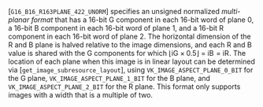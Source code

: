 [`G16_B16_R163PLANE_422_UNORM`] specifies an unsigned
normalized *multi-planar format* that has a 16-bit G component in each
16-bit word of plane 0, a 16-bit B component in each 16-bit word of
plane 1, and a 16-bit R component in each 16-bit word of plane 2.
The horizontal dimension of the R and B plane is halved relative to the
image dimensions, and each R and B value is shared with the G components
for which <span class="katex"><span class="katex-html" aria-hidden="true"><span class="base"><span class="strut" style="height:1em;vertical-align:-0.25em;"></span><span class="minner"><span style="top:0em;" class="mopen delimcenter">⌊</span><span class="mord"><span class="mord mathdefault">i</span><span class="msupsub"><span class="vlist-t vlist-t2"><span class="vlist-r"><span class="vlist" style="height:0.32833099999999993em;"><span style="top:-2.5500000000000003em;margin-left:0em;margin-right:0.05em;"><span style="height:2.7em;" class="pstrut"></span><span class="sizing reset-size6 size3 mtight"><span class="mord mathdefault mtight">G</span></span></span></span><span class="vlist-s">​</span></span><span class="vlist-r"><span class="vlist" style="height:0.15em;"><span></span></span></span></span></span></span><span style="margin-right:0.2222222222222222em;" class="mspace"></span><span class="mbin">×</span><span style="margin-right:0.2222222222222222em;" class="mspace"></span><span class="mord">0</span><span class="mord">.</span><span class="mord">5</span><span style="top:0em;" class="mclose delimcenter">⌋</span></span><span class="mspace" style="margin-right:0.2777777777777778em;"></span><span class="mrel">=</span><span style="margin-right:0.2777777777777778em;" class="mspace"></span></span><span class="base"><span class="strut" style="height:0.80952em;vertical-align:-0.15em;"></span><span class="mord"><span class="mord mathdefault">i</span><span class="msupsub"><span class="vlist-t vlist-t2"><span class="vlist-r"><span style="height:0.32833099999999993em;" class="vlist"><span style="top:-2.5500000000000003em;margin-left:0em;margin-right:0.05em;"><span class="pstrut" style="height:2.7em;"></span><span class="sizing reset-size6 size3 mtight"><span style="margin-right:0.05017em;" class="mord mathdefault mtight">B</span></span></span></span><span class="vlist-s">​</span></span><span class="vlist-r"><span style="height:0.15em;" class="vlist"><span></span></span></span></span></span></span><span style="margin-right:0.2777777777777778em;" class="mspace"></span><span class="mrel">=</span><span style="margin-right:0.2777777777777778em;" class="mspace"></span></span><span class="base"><span class="strut" style="height:0.80952em;vertical-align:-0.15em;"></span><span class="mord"><span class="mord mathdefault">i</span><span class="msupsub"><span class="vlist-t vlist-t2"><span class="vlist-r"><span style="height:0.32833099999999993em;" class="vlist"><span style="top:-2.5500000000000003em;margin-left:0em;margin-right:0.05em;"><span style="height:2.7em;" class="pstrut"></span><span class="sizing reset-size6 size3 mtight"><span style="margin-right:0.00773em;" class="mord mathdefault mtight">R</span></span></span></span><span class="vlist-s">​</span></span><span class="vlist-r"><span class="vlist" style="height:0.15em;"><span></span></span></span></span></span></span></span></span></span>.
The location of each plane when this image is in linear layout can be
determined via [`get_image_subresource_layout`], using
`VK_IMAGE_ASPECT_PLANE_0_BIT` for the G plane,
`VK_IMAGE_ASPECT_PLANE_1_BIT` for the B plane, and
`VK_IMAGE_ASPECT_PLANE_2_BIT` for the R plane.
This format only supports images with a width that is a multiple of two.